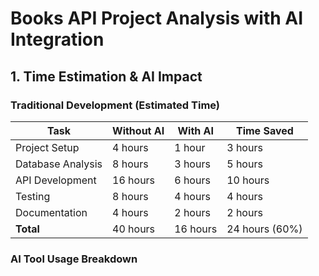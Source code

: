 # Books API Project Analysis with AI Integration

## 1. Time Estimation & AI Impact

### Traditional Development (Estimated Time)

| Task               | Without AI | With AI | Time Saved |
|-------------------|------------|---------|------------|
| Project Setup     | 4 hours    | 1 hour  | 3 hours    |
| Database Analysis | 8 hours    | 3 hours | 5 hours    |
| API Development   | 16 hours   | 6 hours | 10 hours   |
| Testing          | 8 hours    | 4 hours | 4 hours    |
| Documentation    | 4 hours    | 2 hours | 2 hours    |
| **Total**        | 40 hours   | 16 hours| 24 hours (60%) |

### AI Tool Usage Breakdown
